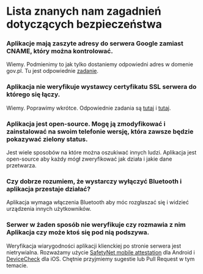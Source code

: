 # Lista znanych nam zagadnień dotyczących bezpieczeństwa

### Aplikacje mają zaszyte adresy do serwera Google zamiast CNAME, który można kontrolować.

Wiemy. Podmienimy to jak tylko dostaniemy odpowiedni adres w domenie gov.pl. Tu jest odpowiednie [zadanie](https://github.com/anna-app/specs/issues/11).

### Aplikacja nie weryfikuje wystawcy certyfikatu SSL serwera do którego się łączy.

Wiemy. Poprawimy wkrótce. Odpowiednie zadania są [tutaj](https://github.com/anna-app/ios/issues/22) i [tutaj](https://github.com/anna-app/ios/issues/22).

### Aplikacja jest open-source. Mogę ją zmodyfikować i zainstalować na swoim telefonie wersję, która zawsze będzie pokazywać zielony status. 

Jest wiele sposobów na które można oszukiwać innych ludzi. Aplikacja jest open-source aby każdy mógł zweryfikować jak działa i jakie dane przetwarza.

### Czy dobrze rozumiem, że wystarczy wyłączyć Bluetooth i aplikacja przestaje działać?

Aplikacja wymaga włączenia Bluetooth aby móc rozgłaszać się i widzieć urządzenia innych użytkowników.

### Serwer w żaden sposób nie weryfikuje czy rozmawia z nim Aplikacja czy może ktoś się pod nią podszywa. 

Weryfikacja wiarygodności aplikacji klienckiej po stronie serwera jest nietrywialna. Rozważamy użycie [SafetyNet mobile attestation](https://developer.android.com/training/safetynet/attestation) dla Android i [DeviceCheck](https://developer.apple.com/documentation/devicecheck) dla iOS. Chętnie przyjmiemy sugestie lub Pull Request w tym temacie.
